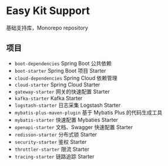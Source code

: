 # Easy Kit Support

基础支持库，Monorepo repository

## 项目
- `boot-dependencies` Spring Boot 公共依赖
- `boot-starter` Spring Boot 项目 Starter
- `cloud-dependencies` Spring Cloud 依赖管理
- `cloud-starter` Spring Cloud Starter
- `gateway-starter` 网关的快速配置 Starter
- `kafka-starter` Kafka Starter
- `logstash-starter` 日志采集 Logstash Starter
- `mybatis-plus-maven-plugin` 基于 Mybatis Plus 的代码生成工具
- `mybatis-starter` 快速配置 Mybaties Starter
- `openapi-starter` 文档、Swagger 快速配置 Starter
- `redisson-starter` 分布式锁 Starter
- `security-starter` 鉴权 Starter
- `throttler-starter` 限流 Starter
- `tracing-starter` 链路追踪 Starter